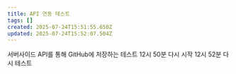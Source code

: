 ```yaml
---
title: API 연동 테스트
tags: []
created: 2025-07-24T15:51:55.650Z
updated: 2025-07-24T15:52:07.504Z
---
```


서버사이드 API를 통해 GitHub에 저장하는 테스트
12시 50분 다시 시작
12시 52분 다시 테스트
